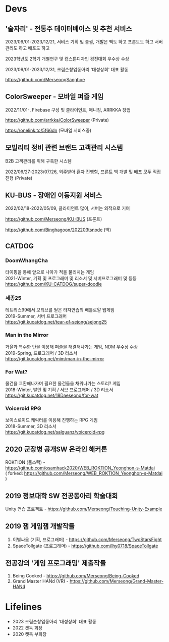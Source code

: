 # Devs

## '술자리' - 전통주 데이터베이스 및 추천 서비스

2023/09/01-2023/12/21, 서비스 기획 및 총괄, 개발은 백도 하고 프론트도 하고 서버관리도 하고 배포도 하고

2023학년도 2학기 개별연구 및 캡스톤디자인 경진대회 우수상 수상

2023/09/01-2023/12/31, 크림슨창업동아리 '대성상회' 대표 활동

https://github.com/MerseongSanghoe

## ColorSweeper - 모바일 퍼즐 게임

2022/11/01-, Firebase 구성 및 클라이언트, 매니징, ARRKKA 창업

https://github.com/arrkka/ColorSweeper (Private)

https://onelink.to/5f66dn (모바일 서비스중)

## 모빌리티 정비 관련 브랜드 고객관리 시스템

B2B 고객관리를 위해 구축한 시스템

2022/06/27-2023/07/26, 외주받아 혼자 진행함, 프론트 백 개발 및 배포 모두 직접 진행 (Private)

## KU-BUS - 장애인 이동지원 서비스

2022/02/18-2022/05/09, 클라이언트 많이, 서버는 외적으로 기여

https://github.com/Merseong/KU-BUS (프론트)

https://github.com/Binghagoon/202203tsnode (백)

## CATDOG

### DoomWhangCha

타이핑을 통해 앞으로 나아가 적을 물리치는 게임  
2021-Winter, 기획 및 프로그래머 및 리소서 및 서버프로그래머 및 등등  
https://github.com/KU-CATDOG/super-doodle

### 세종25

테트리스99에서 모티브를 얻은 타자연습의 배틀로얄 웹게임  
2019-Summer, 서버 프로그래머  
https://git.kucatdog.net/tear-of-sejong/sejong25

### Man in the Mirror

거울과 특수한 탄을 이용해 퍼즐을 해결해나가는 게임, NDM 우수상 수상  
2019-Spring, 프로그래머 / 3D 리소서  
https://git.kucatdog.net/mim/man-in-the-mirror  

### For Wat?

물건을 교환해나가며 필요한 물건들을 채워나가는 스토리? 게임  
2018-Winter, 발안 및 기획 / 서브 프로그래머 / 3D 리소서  
https://git.kucatdog.net/18Daeseong/for-wat

### Voiceroid RPG

보이스로이드 캐릭터를 이용해 진행하는 RPG 게임  
2018-Summer, 3D 리소서  
https://git.kucatdog.net/salguanz/voiceroid-rpg

## 2020 군장병 공개SW 온라인 해커톤

ROKTION (풀스택) - https://github.com/osamhack2020/WEB_ROKTION_Yeonghon-s-Matdai  
( forked: https://github.com/Merseong/WEB_ROKTION_Yeonghon-s-Matdai )

## 2019 정보대학 SW 전공동아리 학술대회

Unity 연습 프로젝트 - https://github.com/Merseong/Touching-Unity-Example

## 2019 잼 게임잼 개발작들

1. 이별싸움 (기획, 프로그래머) - https://github.com/Merseong/TwoStarsFight
2. SpaceTollgate (프로그래머) - https://github.com/lhy0718/SpaceTollgate

## 전공강의 '게임 프로그래밍' 제출작들

1. Being Cooked - https://github.com/Merseong/Being-Cooked
2. Grand Master HANd (VR) - https://github.com/Merseong/Grand-Master-HANd

# Lifelines

* 2023 크림슨창업동아리 '대성상회' 대표 활동
* 2022 캣독 회장
* 2020 캣독 부회장
